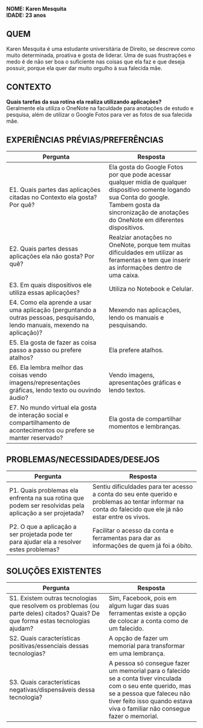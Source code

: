 **NOME: Karen Mesquita**  
**IDADE: 23 anos**
## QUEM
Karen Mesquita é uma estudante universitária de Direito, se descreve como muito determinada, proativa e gosta de liderar. Uma de suas frustrações e medo é de não ser boa o suficiente nas coisas que ela faz e que deseja possuir, porque ela quer dar muito orgulho à sua falecida mãe.

## CONTEXTO
**Quais tarefas da sua rotina ela realiza utilizando aplicações?**  
Geralmente ela utiliza o OneNote na faculdade para anotações de estudo e pesquisa, além de utilizar o Google Fotos para ver as fotos de sua falecida mãe.

## EXPERIÊNCIAS PRÉVIAS/PREFERÊNCIAS
| Pergunta | Resposta |
| -------- | -------- |
| E1. Quais partes das aplicações citadas no Contexto ela gosta? Por quê?|Ela gosta do Google Fotos por que pode acessar qualquer midia de qualquer dispositivo somente logando sua Conta do google. Tambem gosta da sincronização de anotações do OneNote em diferentes dispositivos.|
| E2. Quais partes dessas aplicações ela não gosta? Por quê?|Realziar anotações no OneNote, porque tem muitas dificuldades em utilizar as feramentas e tem que inserir as informações dentro de uma caixa.|
| E3. Em quais dispositivos ele utiliza essas aplicações?|Utiliza no Notebook e Celular.|
| E4. Como ela aprende a usar uma aplicação (perguntando a outras pessoas, pesquisando, lendo manuais, mexendo na aplicação)?|Mexendo nas aplicações, lendo os manuais e pesquisando.|
| E5. Ela gosta de fazer as coisa passo a passo ou prefere atalhos?|Ela prefere atalhos.|
| E6. Ela lembra melhor das coisas vendo imagens/representações gráficas, lendo texto ou ouvindo áudio?|Vendo imagens, apresentações gráficas e lendo textos.|
| E7. No mundo virtual ela gosta de interação social e compartilhamento de acontecimentos ou prefere se manter reservado?|Ela gosta de compartilhar momentos e lembranças.|
## PROBLEMAS/NECESSIDADES/DESEJOS
| Pergunta | Resposta |
| -------- | -------- |
| P1. Quais problemas ela enfrenta na sua rotina que podem ser resolvidas pela aplicação a ser projetada?|Sentiu dificuldades para ter acesso a conta do seu ente querido e problemas ao tentar informar na conta do falecido que ele já não estar entre os vivos.|
| P2. O que a aplicação a ser projetada pode ter para ajudar ela a resolver estes problemas?|Facilitar o acesso da conta e ferramentas para dar as informações de quem já foi a óbito.|
## SOLUÇÕES EXISTENTES
| Pergunta | Resposta |
| -------- | -------- |
| S1. Existem outras tecnologias que resolvem os problemas (ou parte deles) citados? Quais? De que forma estas tecnologias ajudam?|Sim, Facebook, pois em algum lugar das suas ferramentas existe a opção de colocar a conta como de um falecido.|
| S2. Quais características positivas/essenciais dessas tecnologias?|A opção de fazer um memorial para transformar em uma lembrança.|
| S3. Quais características negativas/dispensáveis dessa tecnologia?|A pessoa só consegue fazer um memorial para o falecido se a conta tiver vinculada com o seu ente querido, mas se a pessoa que faleceu não tiver feito isso quando estava viva o familiar não consegue fazer o memorial.|
